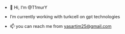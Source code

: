 - 👋 Hi, I’m @T1murY
- I’m currently working with turkcell on gpt technologies

- 📫 you can reach me from yasartim25@gmail.com

<!---
T1murY/T1murY is a ✨ special ✨ repository because its `README.md` (this file) appears on your GitHub profile.
You can click the Preview link to take a look at your changes.
--->
